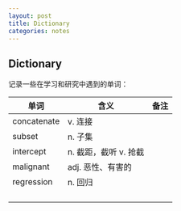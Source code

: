 ```yaml
---
layout: post
title: Dictionary
categories: notes
---
```


## Dictionary

记录一些在学习和研究中遇到的单词：

| 单词        | 含义                  | 备注 |
| ----------- | --------------------- | ---- |
| concatenate | v. 连接               |      |
| subset      | n. 子集               |      |
| intercept   | n. 截距，截听 v. 抢截 |      |
| malignant   | adj. 恶性、有害的     |      |
| regression  | n. 回归               |      |
|             |                       |      |
|             |                       |      |
|             |                       |      |
|             |                       |      |

